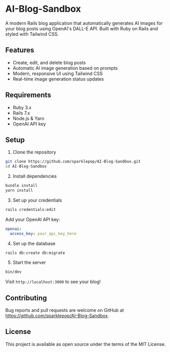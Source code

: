 # AI-Blog-Sandbox

A modern Rails blog application that automatically generates AI images for your blog posts using OpenAI's DALL-E API. Built with Ruby on Rails and styled with Tailwind CSS.

## Features

- Create, edit, and delete blog posts
- Automatic AI image generation based on prompts
- Modern, responsive UI using Tailwind CSS
- Real-time image generation status updates

## Requirements

- Ruby 3.x
- Rails 7.x
- Node.js & Yarn
- OpenAI API key

## Setup

1. Clone the repository
```bash
git clone https://github.com/sparklepop/AI-Blog-Sandbox.git
cd AI-Blog-Sandbox
```

2. Install dependencies
```bash
bundle install
yarn install
```

3. Set up your credentials
```bash
rails credentials:edit
```
Add your OpenAI API key:
```yaml
openai:
  access_key: your_api_key_here
```

4. Set up the database
```bash
rails db:create db:migrate
```

5. Start the server
```bash
bin/dev
```

Visit `http://localhost:3000` to see your blog!

## Contributing

Bug reports and pull requests are welcome on GitHub at https://github.com/sparklepop/AI-Blog-Sandbox.

## License

This project is available as open source under the terms of the MIT License.
